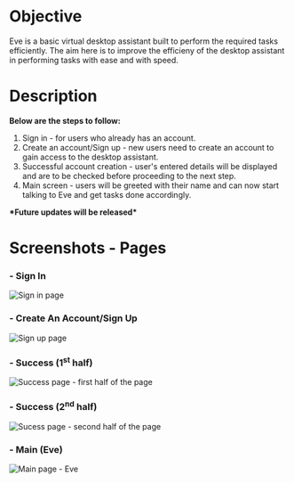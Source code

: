 # Objective
Eve is a basic virtual desktop assistant built to perform the required tasks efficiently. The aim here is to improve the efficieny of the desktop assistant in performing tasks with ease and with speed.

# Description
**Below are the steps to follow:**
1. Sign in - for users who already has an account.
2. Create an account/Sign up - new users need to create an account to gain access to the desktop assistant.
3. Successful account creation - user's entered details will be displayed and are to be checked before proceeding to the next step.
4. Main screen - users will be greeted with their name and can now start talking to Eve and get tasks done accordingly.

**\*Future updates will be released\***

# Screenshots - Pages
### - Sign In
![Sign in page](https://user-images.githubusercontent.com/104430325/200963503-c402ae2e-d8f4-4352-a022-3b7e4218d693.jpg)
### - Create An Account/Sign Up
![Sign up page](https://user-images.githubusercontent.com/104430325/200963550-6da2a380-2d4b-4198-881b-6c10a474f8b3.jpg)
### - Success (1<sup>st</sup> half)
![Success page - first half of the page](https://user-images.githubusercontent.com/104430325/200963563-2051174b-2dce-4500-896c-d7648d6b1653.jpg)
### - Success (2<sup>nd</sup> half)
![Sucess page - second half of the page](https://user-images.githubusercontent.com/104430325/200963570-9a2d78fe-5693-4a52-9edc-b71df7f43164.jpg)
### - Main (Eve)
![Main page - Eve](https://user-images.githubusercontent.com/104430325/200963580-fdf5ab89-b60c-4046-b4cb-c97c6bee2adb.jpg)
